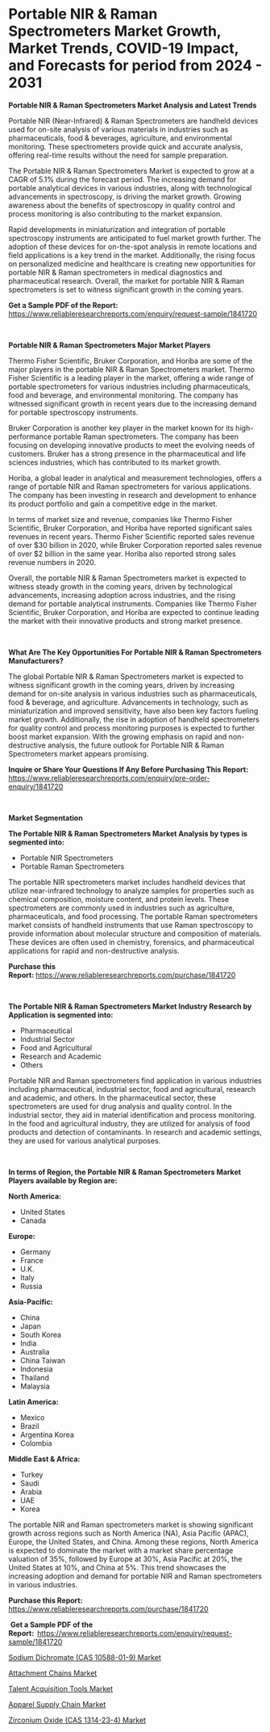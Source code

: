 <p><h1>Portable NIR & Raman Spectrometers Market Growth, Market Trends, COVID-19 Impact, and Forecasts for period from 2024 - 2031</h1></p><p><strong>Portable NIR & Raman Spectrometers Market Analysis and Latest Trends</strong></p>
<p><p>Portable NIR (Near-Infrared) & Raman Spectrometers are handheld devices used for on-site analysis of various materials in industries such as pharmaceuticals, food & beverages, agriculture, and environmental monitoring. These spectrometers provide quick and accurate analysis, offering real-time results without the need for sample preparation.</p><p>The Portable NIR & Raman Spectrometers Market is expected to grow at a CAGR of 5.1% during the forecast period. The increasing demand for portable analytical devices in various industries, along with technological advancements in spectroscopy, is driving the market growth. Growing awareness about the benefits of spectroscopy in quality control and process monitoring is also contributing to the market expansion.</p><p>Rapid developments in miniaturization and integration of portable spectroscopy instruments are anticipated to fuel market growth further. The adoption of these devices for on-the-spot analysis in remote locations and field applications is a key trend in the market. Additionally, the rising focus on personalized medicine and healthcare is creating new opportunities for portable NIR & Raman spectrometers in medical diagnostics and pharmaceutical research. Overall, the market for portable NIR & Raman spectrometers is set to witness significant growth in the coming years.</p></p>
<p><strong>Get a Sample PDF of the Report:&nbsp;</strong> <a href="https://www.reliableresearchreports.com/enquiry/request-sample/1841720">https://www.reliableresearchreports.com/enquiry/request-sample/1841720</a></p>
<p>&nbsp;</p>
<p><strong>Portable NIR & Raman Spectrometers Major Market Players</strong></p>
<p><p>Thermo Fisher Scientific, Bruker Corporation, and Horiba are some of the major players in the portable NIR & Raman Spectrometers market. Thermo Fisher Scientific is a leading player in the market, offering a wide range of portable spectrometers for various industries including pharmaceuticals, food and beverage, and environmental monitoring. The company has witnessed significant growth in recent years due to the increasing demand for portable spectroscopy instruments.</p><p>Bruker Corporation is another key player in the market known for its high-performance portable Raman spectrometers. The company has been focusing on developing innovative products to meet the evolving needs of customers. Bruker has a strong presence in the pharmaceutical and life sciences industries, which has contributed to its market growth.</p><p>Horiba, a global leader in analytical and measurement technologies, offers a range of portable NIR and Raman spectrometers for various applications. The company has been investing in research and development to enhance its product portfolio and gain a competitive edge in the market.</p><p>In terms of market size and revenue, companies like Thermo Fisher Scientific, Bruker Corporation, and Horiba have reported significant sales revenues in recent years. Thermo Fisher Scientific reported sales revenue of over $30 billion in 2020, while Bruker Corporation reported sales revenue of over $2 billion in the same year. Horiba also reported strong sales revenue numbers in 2020.</p><p>Overall, the portable NIR & Raman Spectrometers market is expected to witness steady growth in the coming years, driven by technological advancements, increasing adoption across industries, and the rising demand for portable analytical instruments. Companies like Thermo Fisher Scientific, Bruker Corporation, and Horiba are expected to continue leading the market with their innovative products and strong market presence.</p></p>
<p>&nbsp;</p>
<p><strong>What Are The Key Opportunities For Portable NIR & Raman Spectrometers Manufacturers?</strong></p>
<p><p>The global Portable NIR & Raman Spectrometers market is expected to witness significant growth in the coming years, driven by increasing demand for on-site analysis in various industries such as pharmaceuticals, food & beverage, and agriculture. Advancements in technology, such as miniaturization and improved sensitivity, have also been key factors fueling market growth. Additionally, the rise in adoption of handheld spectrometers for quality control and process monitoring purposes is expected to further boost market expansion. With the growing emphasis on rapid and non-destructive analysis, the future outlook for Portable NIR & Raman Spectrometers market appears promising.</p></p>
<p><strong>Inquire or Share Your Questions If Any Before Purchasing This Report:</strong> <a href="https://www.reliableresearchreports.com/enquiry/pre-order-enquiry/1841720">https://www.reliableresearchreports.com/enquiry/pre-order-enquiry/1841720</a></p>
<p>&nbsp;</p>
<p><strong>Market Segmentation</strong></p>
<p><strong>The Portable NIR & Raman Spectrometers Market Analysis by types is segmented into:</strong></p>
<p><ul><li>Portable NIR Spectrometers</li><li>Portable Raman Spectrometers</li></ul></p>
<p><p>The portable NIR spectrometers market includes handheld devices that utilize near-infrared technology to analyze samples for properties such as chemical composition, moisture content, and protein levels. These spectrometers are commonly used in industries such as agriculture, pharmaceuticals, and food processing. The portable Raman spectrometers market consists of handheld instruments that use Raman spectroscopy to provide information about molecular structure and composition of materials. These devices are often used in chemistry, forensics, and pharmaceutical applications for rapid and non-destructive analysis.</p></p>
<p><strong>Purchase this Report:&nbsp;</strong><a href="https://www.reliableresearchreports.com/purchase/1841720">https://www.reliableresearchreports.com/purchase/1841720</a></p>
<p>&nbsp;</p>
<p><strong>The Portable NIR & Raman Spectrometers Market Industry Research by Application is segmented into:</strong></p>
<p><ul><li>Pharmaceutical</li><li>Industrial Sector</li><li>Food and Agricultural</li><li>Research and Academic</li><li>Others</li></ul></p>
<p><p>Portable NIR and Raman spectrometers find application in various industries including pharmaceutical, industrial sector, food and agricultural, research and academic, and others. In the pharmaceutical sector, these spectrometers are used for drug analysis and quality control. In the industrial sector, they aid in material identification and process monitoring. In the food and agricultural industry, they are utilized for analysis of food products and detection of contaminants. In research and academic settings, they are used for various analytical purposes.</p></p>
<p>&nbsp;</p>
<p><strong>In terms of Region, the Portable NIR & Raman Spectrometers Market Players available by Region are:</strong></p>
<p>
    <p> <strong> North America: </strong>
        <ul>
            <li>United States</li>
            <li>Canada</li>
        </ul>
        </p> 
    <p> <strong> Europe: </strong>
        <ul>
            <li>Germany</li>
            <li>France</li>
            <li>U.K.</li>
            <li>Italy</li>
            <li>Russia</li>
        </ul>
        </p> 
    <p> <strong> Asia-Pacific: </strong>
        <ul>
            <li>China</li>
            <li>Japan</li>
            <li>South Korea</li>
            <li>India</li>
            <li>Australia</li>
            <li>China Taiwan</li>
            <li>Indonesia</li>
            <li>Thailand</li>
            <li>Malaysia</li>
        </ul>
        </p> 
    <p> <strong> Latin America: </strong>
        <ul>
            <li>Mexico</li>
            <li>Brazil</li>
            <li>Argentina Korea</li>
            <li>Colombia</li>
        </ul>
        </p> 
    <p> <strong> Middle East & Africa: </strong>
        <ul>
            <li>Turkey</li>
            <li>Saudi</li>
            <li>Arabia</li>
            <li>UAE</li>
            <li>Korea</li>
        </ul>
    </p>
    </p>
<p><p>The portable NIR and Raman spectrometers market is showing significant growth across regions such as North America (NA), Asia Pacific (APAC), Europe, the United States, and China. Among these regions, North America is expected to dominate the market with a market share percentage valuation of 35%, followed by Europe at 30%, Asia Pacific at 20%, the United States at 10%, and China at 5%. This trend showcases the increasing adoption and demand for portable NIR and Raman spectrometers in various industries.</p></p>
<p><strong>Purchase this Report: </strong><a href="https://www.reliableresearchreports.com/purchase/1841720">https://www.reliableresearchreports.com/purchase/1841720</a></p>
<p>&nbsp;<strong>Get a Sample PDF of the Report:&nbsp;&nbsp;</strong><a href="https://www.reliableresearchreports.com/enquiry/request-sample/1841720">https://www.reliableresearchreports.com/enquiry/request-sample/1841720</a></p>
<p><strong></strong></p>
<p><p><a href="https://github.com/tamvrosiya/Market-Research-Report-List-3/blob/main/sodium-dichromate-cas-10588-01-9-market.md">Sodium Dichromate (CAS 10588-01-9) Market</a></p><p><a href="https://issuu.com/reportprime-2/docs/attachment-chains-market-size-2030.pptx">Attachment Chains Market</a></p><p><a href="https://medium.com/@reganklocko456458/talent-acquisition-tools-market-competitive-analysis-market-trends-and-forecast-to-2031-f5c9c646ca89">Talent Acquisition Tools Market</a></p><p><a href="https://medium.com/@reganklocko456458/apparel-supply-chain-market-comprehensive-assessment-by-type-application-and-geography-e91273cb957e">Apparel Supply Chain Market</a></p><p><a href="https://github.com/pizolina/Market-Research-Report-List-3/blob/main/zirconium-oxide-cas-1314-23-4-market.md">Zirconium Oxide (CAS 1314-23-4) Market</a></p></p>